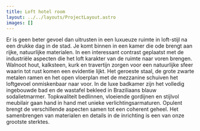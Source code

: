 ```yaml
---
title: Loft hotel room
layout: ../../layouts/ProjectLayout.astro
images: []
---
```

<!--StartFragment-->

Er is geen beter gevoel dan uitrusten in een luxueuze ruimte in loft-stijl na een drukke dag in de stad. Je komt binnen in een kamer die ode brengt aan rijke, natuurlijke materialen. In een interessant contrast geplaatst met de  industriële aspecten die het loft karakter van de ruimte naar voren brengen. Walnoot hout, kalksteen, kurk en travertijn zorgen voor een natuurlijke sfeer waarin tot rust komen een evidentie lijkt. Het geroeste staal, de grote zwarte metalen ramen en het open vloerplan met de mezzanine schuiven het loftgevoel onmiskenbaar naar voor. In de luxe badkamer zijn het volledig ingebouwde bad en de wastafel bekleed in Braziliaans blauw sodalietmarmer. Topkwaliteit bedlinnen, vloeiende gordijnen en stijlvol meubilair gaan hand in hand met unieke verlichtingsarmaturen. Opulent brengt de verschillende aspecten samen tot een coherent geheel. Het samenbrengen van materialen en details in de inrichting is een van onze grootste sterktes.

<!--EndFragment-->